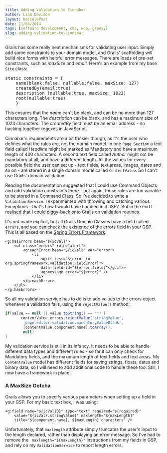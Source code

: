 ```yaml
---
title: Adding Validation to Cinnabar
author: Liam Davison
layout: basculePost
date: 11/04/2014
tags: [software development, cms, web, groovy]
slug: adding-validation-to-cinnabar
---
```

Grails has some really neat mechanisms for validating user input. Simply add some constraints to your domain model, and Grails' scaffolding will build nice forms with helpful error messages. There are loads of pre-set constraints, such as _maxSize_ and _email_. Here's an example from my base <code>Site</code> class:

<pre>
static constraints = {
	name(blank:false, nullable:false, maxSize: 127)
	createdBy(email:true)
	description (nullable:true, maxSize: 1023) 
	root(nullable:true)
    }
</pre>

This ensures that the _name_ can't be blank, and can be no more than 127 characters long. The _description_ can be blank, and has a maximum size of 1023 characters. The _createdBy_ field must be an email address - no hacking together regexes in JavaScript.

Cinnabar's requirements are a bit trickier though, as it's the user who defines what the rules are, not the domain model. In one `Page Section` a text field called _Headline_ might be marked as Mandatory and have a maximum length of 400 characters. A second text field called _Author_ might not be mandatory at all, and have a different length. All the values for every possible field the user can set up - text fields, text areas, images, dates and so on - are stored in a single domain model called `ContentValue`. So I can't use Grails' domain validation.

Reading the documentation suggested that I could use Command Objects and add validation constraints there - but again, these rules are too variable to be stored in a Command Class. So I've decided to write a `ValidationService`. I experimented with throwing and catching various Exceptions - that's how I would have handled in it JSF2. But in the end I realised that I could piggy-back onto Grails on validation routines.

It's not made explicit, but all Grails Domain Classes have a field called `errors`, and you can check the existence of the errors field in your GSP. This is all based on the [Spring Errors Framework](http://docs.spring.io/spring/docs/1.2.x/api/org/springframework/validation/Errors.html "Spring Errors Framework 1.2").

```
<g:hasErrors bean="${icVal}">
	<ul class="errors" role="alert">
		<g:eachError bean="${icVal}" var="error">
			<li
				<g:if test="${error in org.springframework.validation.FieldError}">
				data-field-id="${error.field}"</g:if>>
				<g:message error="${error}" />
			</li>
		</g:eachError>
	</ul>
</g:hasErrors>
```

So all my validation service has to do is to add values to the errors object whenever a validation fails, using the `rejectValue()` method:

```groovy
if(value == null || value.toString() == "") {
       contentValue.errors.rejectValue('stringValue',
		'page.editor.validation.mandatoryValueBlank',
		[contentValue.component.name].toArray(),
		null)
}
```

My validation service is still in its infancy. It needs to be able to handle different data types and different rules - so far it can only check for Mandatory fields, and the maximum length of text fields and text areas. My `ContentValue` model has different fields for saving strings, floats, dates and binary data, so I will need to add additional code to handle these too. Still, I now have a framework in place.

### A MaxSize Gotcha
Grails allows you to specify various parameters when setting up a field in your GSP. For my basic text box, I was using:

```
<g:field name="${icValiD}" type="text" required="${required}"
	value="${icVal?.stringValue}" maxlength="${maxLength}"
	title="${component.name}, ${maxLength} characters" />
```

Unfortunately, that `maxlength` attribute simply truncates the user's input to the length declared, rather than displaying an error message. So I've had to remove the ` maxlength="${maxLength}"` instructions from my fields in GSP, and rely on my `ValidationService` to report length errors.
